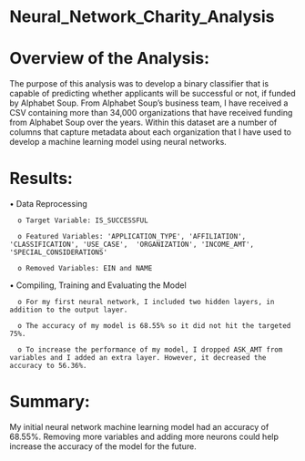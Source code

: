 # Neural_Network_Charity_Analysis

# Overview of the Analysis: 

The purpose of this analysis was to develop a binary classifier that is capable of predicting whether applicants will be successful or not, if funded by Alphabet Soup. From Alphabet Soup’s business team, I have received a CSV containing more than 34,000 organizations that have received funding from Alphabet Soup over the years. Within this dataset are a number of columns that capture metadata about each organization that I have used to develop a machine learning model using neural networks. 

# Results: 

  •	Data Reprocessing
  
      o	Target Variable: IS_SUCCESSFUL
      
      o	Featured Variables: 'APPLICATION_TYPE', 'AFFILIATION',  'CLASSIFICATION', 'USE_CASE',  'ORGANIZATION', 'INCOME_AMT', 'SPECIAL_CONSIDERATIONS'
      
      o	Removed Variables: EIN and NAME

  •	Compiling, Training and Evaluating the Model
  
      o	For my first neural network, I included two hidden layers, in addition to the output layer.
      
      o	The accuracy of my model is 68.55% so it did not hit the targeted 75%.
      
      o	To increase the performance of my model, I dropped ASK_AMT from variables and I added an extra layer. However, it decreased the accuracy to 56.36%.  

# Summary: 

My initial neural network machine learning model had an accuracy of 68.55%. Removing more variables and adding more neurons could help increase the accuracy of the model for the future. 

